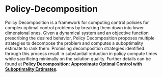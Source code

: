 # Policy-Decomposition

Policy Decomposition is a framework for computing control policies for complex optimal control problems by breaking them down into lower dimensional ones. Given a dynamical system and an objective function prescribing the desired behavior, Policy Decomposition proposes multiple strategies to decompose the problem and computes a suboptimality estimate to rank them. Promising decomposition strategies identified through this process result in substantial reduction in policy compute times while sacrificing minimally on the solution quality. Further details can be found at **[Policy Decomposition: Approximate Optimal Control with Suboptimality Estimates](https://arxiv.org/abs/2103.02716)**.
